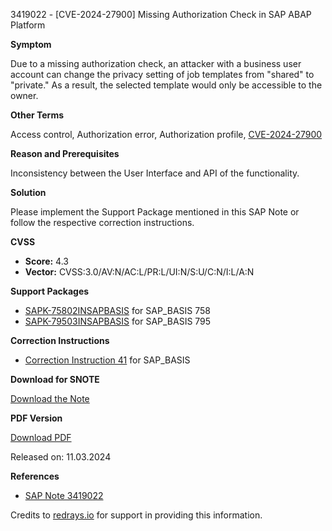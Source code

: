 3419022 - [CVE-2024-27900] Missing Authorization Check in SAP ABAP Platform

**Symptom**

Due to a missing authorization check, an attacker with a business user account can change the privacy setting of job templates from "shared" to "private." As a result, the selected template would only be accessible to the owner.

**Other Terms**

Access control, Authorization error, Authorization profile, [CVE-2024-27900](https://www.cve.org/CVERecord?id=CVE-2024-27900)

**Reason and Prerequisites**

Inconsistency between the User Interface and API of the functionality.

**Solution**

Please implement the Support Package mentioned in this SAP Note or follow the respective correction instructions.

**CVSS**

- **Score:** 4.3
- **Vector:** CVSS:3.0/AV:N/AC:L/PR:L/UI:N/S:U/C:N/I:L/A:N

**Support Packages**

- [SAPK-75802INSAPBASIS](https://me.sap.com/supportpackage/SAPK-75802INSAPBASIS) for SAP_BASIS 758
- [SAPK-79503INSAPBASIS](https://me.sap.com/supportpackage/SAPK-79503INSAPBASIS) for SAP_BASIS 795

**Correction Instructions**

- [Correction Instruction 41](https://me.sap.com/corrins/0003419022/41) for SAP_BASIS

**Download for SNOTE**

[Download the Note](https://notesdownloads.sap.com/note/0040000000296232024)

**PDF Version**

[Download PDF](https://userapps.support.sap.com/sap/support/sfm/notes/print/0003419022?language=en-US&token=FF3EB69B382451C69C087D3FB0D06439)

Released on: 11.03.2024

**References**

- [SAP Note 3419022](https://me.sap.com/notes/0003419022)

Credits to [redrays.io](https://redrays.io) for support in providing this information.